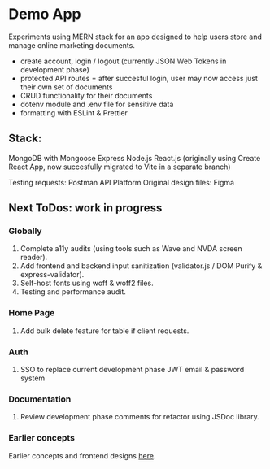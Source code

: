 # **Demo App**

Experiments using MERN stack for an app designed to help users store and manage online marketing documents. 

- create account, login / logout (currently JSON Web Tokens in development phase)
- protected API routes = after succesful login, user may now access just their own set of documents 
- CRUD functionality for their documents
- dotenv module and .env file for sensitive data
- formatting with ESLint & Prettier 

## **Stack:**
MongoDB with Mongoose 
Express
Node.js 
React.js (originally using Create React App, now succesfully migrated to Vite in a separate branch)

Testing requests: Postman API Platform
Original design files: Figma


## **Next ToDos: work in progress** 

### **Globally**
1) Complete a11y audits (using tools such as Wave and NVDA screen reader). 
2) Add frontend and backend input sanitization (validator.js / DOM Purify & express-validator). 
3) Self-host fonts using woff & woff2 files.
3) Testing and performance audit.

### **Home Page** 

1) Add bulk delete feature for table if client requests.

### **Auth**
1) SSO to replace current development phase JWT email & password system

### **Documentation**
1) Review development phase comments for refactor using JSDoc library.


### **Earlier concepts**
 Earlier concepts and frontend designs [here](https://github.com/rhw-repo/content_simple).




